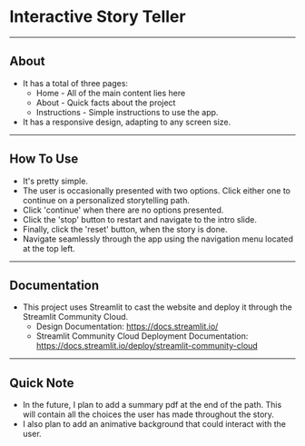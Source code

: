 # Interactive Story Teller

----------
About
----------
 - It has a total of three pages:
      - Home - All of the main content lies here
      - About - Quick facts about the project
      - Instructions - Simple instructions to use the app.
 - It has a responsive design, adapting to any screen size.


--------------
How To Use
--------------
- It's pretty simple.
- The user is occasionally presented with two options. Click either one to continue on a personalized storytelling path.
- Click 'continue' when there are no options presented.
- Click the 'stop' button to restart and navigate to the intro slide.
- Finally, click the 'reset' button, when the story is done.
- Navigate seamlessly through the app using the navigation menu located at the top left.


---------------
Documentation
---------------
 - This project uses Streamlit to cast the website and deploy it through the Streamlit Community Cloud.
      - Design Documentation: https://docs.streamlit.io/
      - Streamlit Community Cloud Deployment Documentation: https://docs.streamlit.io/deploy/streamlit-community-cloud


-----------
Quick Note
-----------
- In the future, I plan to add a summary pdf at the end of the path. This will contain all the choices the user has made throughout the story.
- I also plan to add an animative background that could interact with the user.
  
